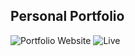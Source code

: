 ## Personal Portfolio

![Portfolio Website](https://i.ibb.co/5xbRBJb/portfolio.png)
![Live](https://kavyakavi.netlify.app/)
